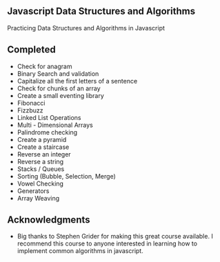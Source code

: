 ## Javascript Data Structures and Algorithms
Practicing Data Structures and Algorithms in Javascript

## Completed
- Check for anagram
- Binary Search and validation
- Capitalize all the first letters of a sentence
- Check for chunks of an array
- Create a small eventing library
- Fibonacci 
- Fizzbuzz
- Linked List Operations
- Multi - Dimensional Arrays
-  Palindrome checking
- Create a pyramid
- Create a staircase
- Reverse an integer
- Reverse a string
- Stacks / Queues
- Sorting (Bubble, Selection, Merge)
- Vowel Checking
- Generators
- Array Weaving


## Acknowledgments

* Big thanks to Stephen Grider for making this great course available. I recommend this course to anyone interested in learning how to implement common algorithms in javascript. 

